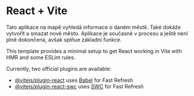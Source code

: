 # React + Vite

Tato aplikace na mapě vyhledá informace o daném městě. Také dokáže vytvořit a smazat nové město. Aplikace je současně v procesu a ještě není plně dokončena, avšak splňue základní funkce.

This template provides a minimal setup to get React working in Vite with HMR and some ESLint rules.

Currently, two official plugins are available:

- [@vitejs/plugin-react](https://github.com/vitejs/vite-plugin-react/blob/main/packages/plugin-react/README.md) uses [Babel](https://babeljs.io/) for Fast Refresh
- [@vitejs/plugin-react-swc](https://github.com/vitejs/vite-plugin-react-swc) uses [SWC](https://swc.rs/) for Fast Refresh
